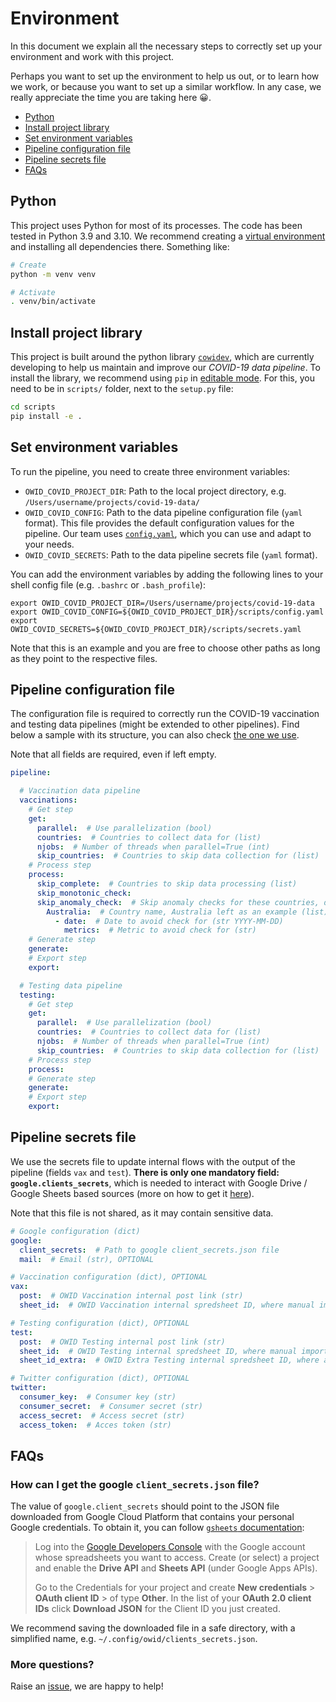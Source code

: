 # Environment
In this document we explain all the necessary steps to correctly set up your environment and work with this project. 

Perhaps you want to set up the environment to help us out, or to learn how we work, or because you want to set up a
similar workflow. In any case, we really appreciate the time you are taking here 😀.

- [Python](#python)
- [Install project library](#install-project-library)
- [Set environment variables](#set-environment-variables)
- [Pipeline configuration file](#pipeline-configuration-file)
- [Pipeline secrets file](#pipeline-secrets-file)
- [FAQs](#FAQs)

## Python
This project uses Python for most of its processes. The code has been tested in Python 3.9 and 3.10. We recommend
creating a [virtual environment](https://docs.python.org/3/library/venv.html) and installing all dependencies there.
Something like:

```bash
# Create
python -m venv venv

# Activate
. venv/bin/activate
```

## Install project library
This project is built around the python library [`cowidev`](../src/cowidev/), which are currently developing to help us
maintain and improve our _COVID-19 data pipeline_. To install the library, we recommend using `pip` in [editable mode](https://pip.pypa.io/en/stable/cli/pip_install/#editable-installs). For this, you need to be in `scripts/` folder, next to the `setup.py` file:

```bash
cd scripts
pip install -e .
```

## Set environment variables
To run the pipeline, you need to create three environment variables: 

- `OWID_COVID_PROJECT_DIR`: Path to the local project directory, e.g. `/Users/username/projects/covid-19-data/`
- `OWID_COVID_CONFIG`: Path to the data pipeline configuration file (`yaml` format). This file provides the default configuration values for the pipeline. Our team uses [`config.yaml`](../config.yaml), which you can use and adapt to your needs.
- `OWID_COVID_SECRETS`: Path to the data pipeline secrets file (`yaml` format).

You can add the environment variables by adding the following lines to your shell config file (e.g. `.bashrc` or `.bash_profile`):

```
export OWID_COVID_PROJECT_DIR=/Users/username/projects/covid-19-data
export OWID_COVID_CONFIG=${OWID_COVID_PROJECT_DIR}/scripts/config.yaml
export OWID_COVID_SECRETS=${OWID_COVID_PROJECT_DIR}/scripts/secrets.yaml
```

Note that this is an example and you are free to choose other paths as long as they point to the respective files.

## Pipeline configuration file
The configuration file is required to correctly run the COVID-19 vaccination and testing data pipelines (might be
extended to other pipelines). Find below a sample with its structure, you can also check [the one we use](../config_new.yaml). 

Note that all fields are required, even if left empty.

```yaml
pipeline:

  # Vaccination data pipeline
  vaccinations:
    # Get step
    get:
      parallel:  # Use parallelization (bool)
      countries:  # Countries to collect data for (list)
      njobs:  # Number of threads when parallel=True (int)
      skip_countries:  # Countries to skip data collection for (list)
    # Process step
    process:
      skip_complete:  # Countries to skip data processing (list)
      skip_monotonic_check:
      skip_anomaly_check:  # Skip anomaly checks for these countries, dates and metrics (dict)
        Australia:  # Country name, Australia left as an example (list)
          - date:  # Date to avoid check for (str YYYY-MM-DD)
            metrics:  # Metric to avoid check for (str)
    # Generate step
    generate:
    # Export step
    export:

  # Testing data pipeline
  testing:
    # Get step
    get:
      parallel:  # Use parallelization (bool)
      countries:  # Countries to collect data for (list)
      njobs:  # Number of threads when parallel=True (int)
      skip_countries:  # Countries to skip data collection for (list)
    # Process step
    process:
    # Generate step
    generate:
    # Export step
    export:
```

## Pipeline secrets file
We use the secrets file to update internal flows with the output of the pipeline (fields `vax` and `test`). **There is only one mandatory field: `google.clients_secrets`**, which is needed to interact with Google Drive / Google Sheets based sources (more on how to get it [here](#how-can-i-get-the-google-client-secrets-json-file)).

Note that this file is not shared, as it may contain sensitive data.

```yaml
# Google configuration (dict)
google:
  client_secrets:  # Path to google client_secrets.json file
  mail:  # Email (str), OPTIONAL

# Vaccination configuration (dict), OPTIONAL
vax:
  post:  # OWID Vaccination internal post link (str)
  sheet_id:  # OWID Vaccination internal spredsheet ID, where manual imports happen (str)

# Testing configuration (dict), OPTIONAL
test:
  post:  # OWID Testing internal post link (str)
  sheet_id:  # OWID Testing internal spredsheet ID, where manual imports happen (str)
  sheet_id_extra:  # OWID Extra Testing internal spredsheet ID, where attempted countries are listed (str)

# Twitter configuration (dict), OPTIONAL
twitter:
  consumer_key:  # Consumer key (str)
  consumer_secret:  # Consumer secret (str)
  access_secret:  # Access secret (str)
  access_token:  # Acces token (str)
```


## FAQs
### How can I get the google `client_secrets.json` file?
The value of `google.client_secrets` should point to the JSON file downloaded from Google Cloud Platform that contains
your personal Google credentials. To obtain it, you can follow [`gsheets` documentation](https://gsheets.readthedocs.io/en/stable/#quickstart):

> Log into the [Google Developers Console](https://console.developers.google.com/) with the Google account whose
> spreadsheets you want to access. Create (or select) a project and enable the **Drive API** and **Sheets API** (under
> Google Apps APIs).
>
> Go to the Credentials for your project and create **New credentials** > **OAuth client ID** > of type **Other**. In
> the list of your **OAuth 2.0 client IDs** click **Download JSON** for the Client ID you just created.

We recommend saving the downloaded file in a safe directory, with a simplified name, e.g.
`~/.config/owid/clients_secrets.json`.

### More questions?
Raise an [issue](https://github.com/owid/covid-19-data/issues), we are happy to help!
